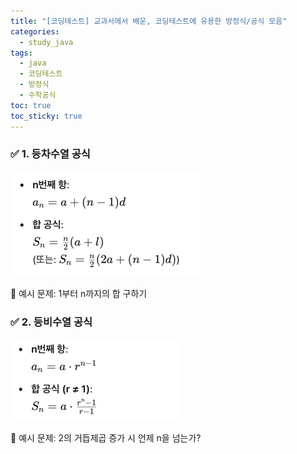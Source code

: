 ```yaml
---
title: "[코딩테스트] 교과서에서 배운, 코딩테스트에 유용한 방정식/공식 모음"
categories:
  - study_java
tags:
  - java
  - 코딩테스트
  - 방정식
  - 수학공식
toc: true
toc_sticky: true
---
```


### ✅ 1. 등차수열 공식
![img.png](/assets/images/junk/20250409_01.png)

📌 예시 문제: 1부터 n까지의 합 구하기

### ✅ 2. 등비수열 공식
![img_1.png](/assets/images/junk/20250409_02.png)

📌 예시 문제: 2의 거듭제곱 증가 시 언제 n을 넘는가?
